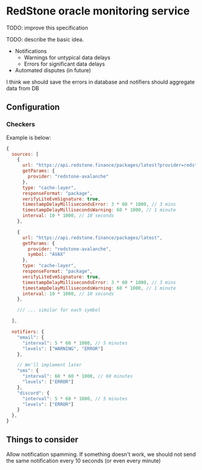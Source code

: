 # RedStone oracle monitoring service

TODO: improve this specification

TODO: describe the basic idea.
- Notifications
  - Warnings for untypical data delays
  - Errors for significant data delays
- Automated disputes (in future)

I think we should save the errors in database and notifiers should aggregate data from DB


## Configuration

### Checkers
Example is below:
```js
{
  sources: [
    {
      url: "https://api.redstone.finance/packages/latest?provider=redstone-avalanche",
      getParams: {
        provider: "redstone-avalanche"
      },
      type: "cache-layer",
      responseFormat: "package",
      verifyLiteEvmSignature: true,
      timestampDelayMillisecondsError: 3 * 60 * 1000, // 3 mins
      timestampDelayMillisecondsWarning: 60 * 1000, // 1 minute
      interval: 10 * 1000, // 10 seconds
    },

    {
      url: "https://api.redstone.finance/packages/latest",
      getParams: {
        provider: "redstone-avalanche",
        symbol: "AVAX"
      },
      type: "cache-layer",
      responseFormat: "package",
      verifyLiteEvmSignature: true,
      timestampDelayMillisecondsError: 3 * 60 * 1000, // 3 mins
      timestampDelayMillisecondsWarning: 60 * 1000, // 1 minute
      interval: 10 * 1000, // 10 seconds
    },

    /// ... similar for each symbol

  ],

  notifiers: {
    "email": {
      "interval": 5 * 60 * 1000, // 5 minutes
      "levels": ["WARNING", "ERROR"]
    },

    // We'll implement later
    "sms": {
      "interval": 60 * 60 * 1000, // 60 minutes
      "levels": ["ERROR"]
    },
    "discord": {
      "interval": 5 * 60 * 1000, // 5 minutes
      "levels": ["ERROR"]
    }
  },
}
```

## Things to consider
Allow notification spamming. If something doesn't work, we should not send the same notification every 10 seconds (or even every minute)
